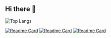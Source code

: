 ## Hi there 👋

![Top Langs](https://github-readme-stats.vercel.app/api/top-langs/?username=neridisoq&layout=compact&theme=tokyonight)

[![Readme Card](https://github-readme-stats.vercel.app/api/pin/?username=neridisoq&repo=YangcheonLife-Swift)](https://github.com/neridisoq/YangcheonLife-Swift)
[![Readme Card](https://github-readme-stats.vercel.app/api/pin/?username=neridisoq&repo=YangcheonLife_Kotlin)](https://github.com/neridisoq/YangcheonLife_Kotlin)
[![Readme Card](https://github-readme-stats.vercel.app/api/pin/?username=neridisoq&repo=yangcheonlife-teacher-swift)](https://github.com/neridisoq/yangcheonlife-teacher-swift)
<!--
**neridisoq/neridisoq** is a ✨ _special_ ✨ repository because its `README.md` (this file) appears on your GitHub profile.

Here are some ideas to get you started:

- 🔭 I’m currently working on ...
- 🌱 I’m currently learning ...
- 👯 I’m looking to collaborate on ...
- 🤔 I’m looking for help with ...
- 💬 Ask me about ...
- 📫 How to reach me: ...
- 😄 Pronouns: ...
- ⚡ Fun fact: ...
-->
